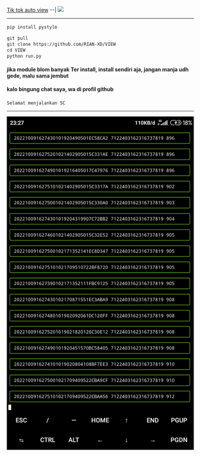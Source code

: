 [Tik tok auto view](https://github.com/RIAN-XD/VIEW)
--|
![](https://encrypted-tbn0.gstatic.com/images?q=tbn:ANd9GcR-G10cUSa3-osD4H3hCTHV1_SjaYd-BOpsAw&usqp=CAU)
____

````
pip install pystyle
````
````
git pull
git clone https://github.com/RIAN-XD/VIEW
cd VIEW
python run.py
````
#### jika module blom banyak Ter install, install sendiri aja, jangan manja udh gede, malu sama jembut
#### kalo bingung chat saya, wa di profil github
``
Selamat menjalankan SC
``
____
![](https://github.com/RIAN-XD/VIEW/blob/f448d62217a79c75e86ae1dd050a9eb3d360f664/Screenshot_2022-10-09-23-27-52-997_com.termux.jpg)
